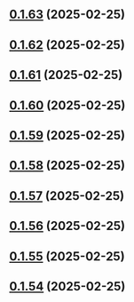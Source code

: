 ## [0.1.63](https://github.com/binary-braids/terraform-oracle/compare/v0.1.62...v0.1.63) (2025-02-25)



## [0.1.62](https://github.com/binary-braids/terraform-oracle/compare/v0.1.61...v0.1.62) (2025-02-25)



## [0.1.61](https://github.com/binary-braids/terraform-oracle/compare/v0.1.60...v0.1.61) (2025-02-25)



## [0.1.60](https://github.com/binary-braids/terraform-oracle/compare/v0.1.59...v0.1.60) (2025-02-25)



## [0.1.59](https://github.com/binary-braids/terraform-oracle/compare/v0.1.58...v0.1.59) (2025-02-25)



## [0.1.58](https://github.com/binary-braids/terraform-oracle/compare/v0.1.57...v0.1.58) (2025-02-25)



## [0.1.57](https://github.com/binary-braids/terraform-oracle/compare/v0.1.56...v0.1.57) (2025-02-25)



## [0.1.56](https://github.com/binary-braids/terraform-oracle/compare/v0.1.55...v0.1.56) (2025-02-25)



## [0.1.55](https://github.com/binary-braids/terraform-oracle/compare/v0.1.54...v0.1.55) (2025-02-25)



## [0.1.54](https://github.com/binary-braids/terraform-oracle/compare/v0.1.53...v0.1.54) (2025-02-25)



